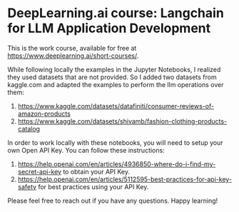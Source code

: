 # DeepLearning.ai course: Langchain for LLM Application Development

This is the work course, available for free at https://www.deeplearning.ai/short-courses/. 

While following locally the examples in the Jupyter Notebooks, I realized they used datasets that are not provided. So I added two datasets from kaggle.com and adapted the examples to perform the llm operations over them:

1. https://www.kaggle.com/datasets/datafiniti/consumer-reviews-of-amazon-products
2. https://www.kaggle.com/datasets/shivamb/fashion-clothing-products-catalog

In order to work locally with these notebooks, you will need to setup your own Open API Key. 
You can follow these instructions:

1. https://help.openai.com/en/articles/4936850-where-do-i-find-my-secret-api-key to obtain your API Key.
2. https://help.openai.com/en/articles/5112595-best-practices-for-api-key-safety for best practices using your API Key. 

Please feel free to reach out if you have any questions. Happy learning!

